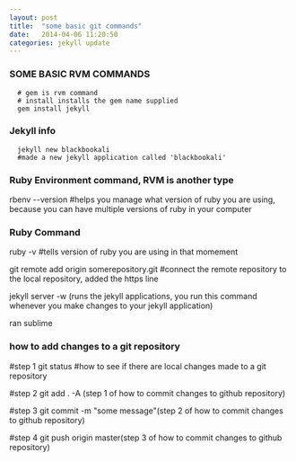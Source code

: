 ```yaml
---
layout: post
title:  "some basic git commands"
date:   2014-04-06 11:20:50
categories: jekyll update
---
```


### SOME BASIC RVM COMMANDS

```
  # gem is rvm command
  # install installs the gem name supplied
  gem install jekyll

```
### Jekyll info
```
  jekyll new blackbookali 
  #made a new jekyll application called 'blackbookali'
```
### Ruby Environment command, RVM is another type
  rbenv --version 
  #helps you manage what version of ruby you are using, because you can have multiple versions of ruby in your computer

### Ruby Command
  ruby -v 
  #tells version of ruby you are using in that momement 

  git remote add origin somerepository.git 
  #connect the remote repository to the local repository, added the https line

  jekyll server -w (runs the jekyll applications, you run this command whenever you make changes to your jekyll application)

  ran sublime

### how to add changes to a git repository

  #step 1
  git status
  #how to see if there are local changes made to a git repository

  #step 2
  git add . -A (step 1 of how to commit changes to github repository)

  #step 3
  git commit -m "some message"(step 2 of how to commit changes to github repository)

  #step 4
  git push origin master(step 3 of how to commit changes to github repository)